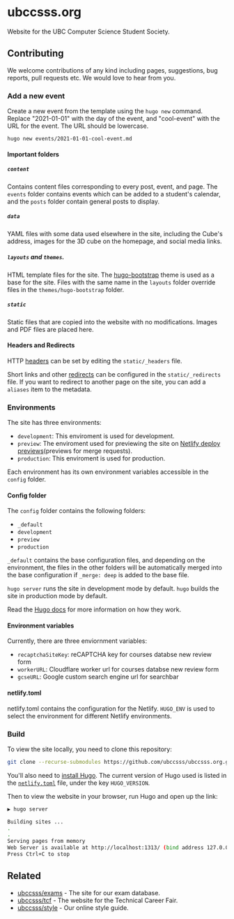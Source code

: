 # ubccsss.org

Website for the UBC Computer Science Student Society.

## Contributing

We welcome contributions of any kind including pages, suggestions, bug reports,
pull requests etc. We would love to hear from you.

### Add a new event

Create a new event from the template using the `hugo new` command. Replace "2021-01-01" with the day of the event, and "cool-event" with the URL for the event. The URL should be lowercase.

```shell
hugo new events/2021-01-01-cool-event.md
```

#### Important folders

##### `content`

Contains content files corresponding to every post, event, and page.
The `events` folder contains events which can be added to a student's calendar,
and the `posts` folder contain general posts to display.

##### `data`

YAML files with some data used elsewhere in the site, including the Cube's
address, images for the 3D cube on the homepage, and social media links.

##### `layouts` and `themes`.

HTML template files for the site. The
[hugo-bootstrap](https://themes.gohugo.io/hugo-bootstrap/) theme is used as a
base for the site. Files with the same name in the `layouts` folder override
files in the `themes/hugo-bootstrap` folder.

##### `static`

Static files that are copied into the website with no modifications. Images and
PDF files are placed here.

#### Headers and Redirects

HTTP [headers](https://docs.netlify.com/routing/headers/) can be set by editing the `static/_headers` file.

Short links and other [redirects](https://docs.netlify.com/routing/redirects/) can be configured in the `static/_redirects` file. If you want to redirect to another page on the site, you can add a `aliases` item to the metadata.

### Environments

The site has three environments:

- `development`: This enviroment is used for development.
- `preview`: The enviroment used for previewing the site on [Netlify deploy previews](https://docs.netlify.com/site-deploys/deploy-previews/)(previews for merge requests).
- `production`: This enviroment is used for production.

Each environment has its own environment variables accessible in the `config` folder.

#### Config folder

The `config` folder contains the following folders:

- `_default`
- `development`
- `preview`
- `production`

`_default` contains the base configuration files, and depending on the environment, the files in the other folders will be automatically merged into the base configuration if `_merge: deep` is added to the base file.

`hugo server` runs the site in development mode by default.
`hugo` builds the site in production mode by default.

Read the [Hugo docs](https://gohugo.io/getting-started/configuration/) for more information on how they work.

#### Environment variables

Currently, there are three enviornment variables:

- `recaptchaSiteKey`: reCAPTCHA key for courses databse new review form
- `workerURL`: Cloudflare worker url for courses databse new review form
- `gcseURL`: Google custom search engine url for searchbar

#### netlify.toml

netlify.toml contains the configuration for the Netlify. `HUGO_ENV` is used to select the environment for different Netlify environments.

### Build

To view the site locally, you need to clone this repository:

```bash
git clone --recurse-submodules https://github.com/ubccsss/ubccsss.org.git
```

You'll also need to
[install Hugo](https://gohugo.io/getting-started/installing/). The current
version of Hugo used is listed in the [`netlify.toml`](netlify.toml) file, under
the key `HUGO_VERSION`.

Then to view the website in your browser, run Hugo and open up the link:

```bash
▶ hugo server

Building sites ...
.
.
Serving pages from memory
Web Server is available at http://localhost:1313/ (bind address 127.0.0.1)
Press Ctrl+C to stop
```

## Related

-   [ubccsss/exams](https://github.com/ubccsss/exams) - The site for our exam
    database.
-   [ubccsss/tcf](https://github.com/ubccsss/tcf) - The website for the
    Technical Career Fair.
-   [ubccsss/style](https://github.com/ubccsss/styles) - Our online style guide.
